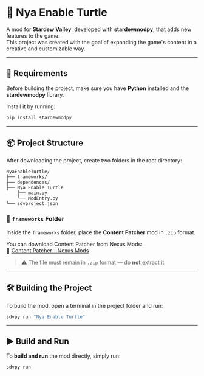 # 🐢 Nya Enable Turtle

A mod for **Stardew Valley**, developed with **stardewmodpy**, that adds new features to the game.  
This project was created with the goal of expanding the game's content in a creative and customizable way.

---

## 🚀 Requirements

Before building the project, make sure you have **Python** installed and the **stardewmodpy** library.

Install it by running:

```bash
pip install stardewmodpy
```

---

## 📦 Project Structure

After downloading the project, create two folders in the root directory:

```
NyaEnableTurtle/
├── frameworks/
├── dependences/
├── Nya Enable Turtle
    ├── main.py
    └── ModEntry.py
└── sdvproject.json
```

### 🧩 `frameworks` Folder

Inside the `frameworks` folder, place the **Content Patcher** mod in `.zip` format.

You can download Content Patcher from Nexus Mods:  
🔗 [Content Patcher - Nexus Mods](https://www.nexusmods.com/stardewvalley/mods/1915)

> ⚠️ The file must remain in `.zip` format — do **not** extract it.

---

## 🛠️ Building the Project

To build the mod, open a terminal in the project folder and run:

```bash
sdvpy run "Nya Enable Turtle"
```

---

## ▶️ Build and Run

To **build and run** the mod directly, simply run:

```bash
sdvpy run
```
